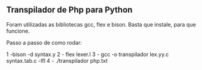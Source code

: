 ## Transpilador de Php para Python

Foram utilizadas as bibliotecas gcc, flex e bison. Basta que instale, para que funcione.

Passo a passo de como rodar:

1 -bison -d syntax.y
2 - flex lexer.l
3 - gcc -o transpilador lex.yy.c syntax.tab.c -lfl
4 - ./transpilador php.txt
